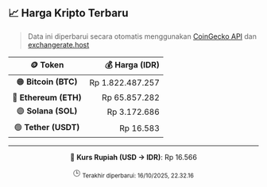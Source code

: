 

<!-- HARGA_KRIPTO -->
## 📈 Harga Kripto Terbaru

> Data ini diperbarui secara otomatis menggunakan [CoinGecko API](https://www.coingecko.com/) dan [exchangerate.host](https://exchangerate.host/)

<div align="center">

| 🪙 Token | 💰 Harga (IDR) |
|:------:|---------------:|
| 🟠 **Bitcoin (BTC)**   | Rp 1.822.487.257 |
| 🔵 **Ethereum (ETH)**  | Rp 65.857.282 |
| 🟣 **Solana (SOL)**    | Rp 3.172.686 |
| 🟢 **Tether (USDT)**   | Rp 16.583 |

---

💱 **Kurs Rupiah (USD → IDR)**: Rp 16.566

🕒 <sub>Terakhir diperbarui: 16/10/2025, 22.32.16</sub>

</div>
<!-- /HARGA_KRIPTO -->